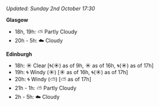 *Updated: Sunday 2nd October 17:30*

**Glasgow**

* 18h, 19h: :partly_sunny: Partly Cloudy
* 20h - 5h: :cloud: Cloudy

**Edinburgh**

* 18h: :sunny: Clear [:cyclone:(:sunny:) as of 9h, :sunny: as of 16h, :cyclone:(:sunny:) as of 17h]
* 19h: :cyclone: Windy (:sunny:) [:sunny: as of 16h, :cyclone:(:sunny:) as of 17h]
* 20h: :cyclone: Windy (:partly_sunny:) [:partly_sunny: as of 17h]
* 21h - 1h: :partly_sunny: Partly Cloudy
* 2h - 5h: :cloud: Cloudy
